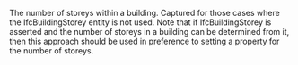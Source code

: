 The number of storeys within a building.
Captured for those cases where the IfcBuildingStorey entity is not used. Note that if IfcBuildingStorey is asserted and the number of storeys in a building can be determined from it, then this approach should be used in preference to setting a property for the number of storeys.
